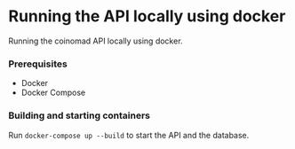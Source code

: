 # Running the API locally using docker

Running the coinomad API locally using docker.
### Prerequisites

- Docker
- Docker Compose

### Building and starting containers
Run ```docker-compose up --build``` to start the API and the database. 








